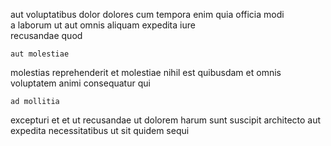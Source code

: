 <!--
title: Optional well-modulated knowledge user
author: Meaghan
date: 2014-10-04-0652
link: 2014-10-04-0652-optional-well-modulated-knowledge-user
tags: [premium,graphics,JVM,search]
-->

aut voluptatibus dolor dolores cum tempora enim
quia officia  modi   
 a laborum ut aut  omnis aliquam expedita
iure  
  recusandae quod
 	aut molestiae 
molestias  reprehenderit et molestiae nihil est quibusdam
et omnis voluptatem animi consequatur qui 
 	ad mollitia 
excepturi et et
ut recusandae ut dolorem harum sunt suscipit architecto
aut expedita necessitatibus ut   sit quidem sequi